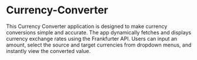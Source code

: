 # Currency-Converter
This Currency Converter application is designed to make currency conversions simple and accurate. The app dynamically fetches and displays currency exchange rates using the Frankfurter API. Users can input an amount, select the source and target currencies from dropdown menus, and instantly view the converted value.
